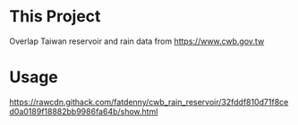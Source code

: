 # This Project
Overlap Taiwan reservoir and rain data from https://www.cwb.gov.tw<br>

# Usage
https://rawcdn.githack.com/fatdenny/cwb_rain_reservoir/32fddf810d71f8ced0a0189f18882bb9986fa64b/show.html

